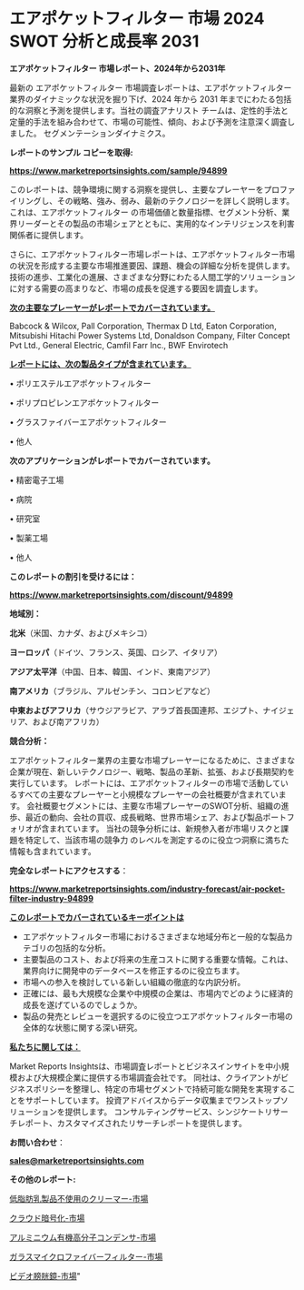 # エアポケットフィルター 市場 2024 SWOT 分析と成長率 2031

<strong>エアポケットフィルター 市場レポート、2024年から2031年</strong>

最新の エアポケットフィルター 市場調査レポートは、エアポケットフィルター 業界のダイナミックな状況を掘り下げ、2024 年から 2031 年までにわたる包括的な洞察と予測を提供します。当社の調査アナリスト チームは、定性的手法と定量的手法を組み合わせて、市場の可能性、傾向、および予測を注意深く調査しました。 セグメンテーションダイナミクス。



<strong>レポートのサンプル コピーを取得:</strong> <a href=https://www.marketreportsinsights.com/sample/94899>

<strong><u>https://www.marketreportsinsights.com/sample/94899</u></strong></a>

このレポートは、競争環境に関する洞察を提供し、主要なプレーヤーをプロファイリングし、その戦略、強み、弱み、最新のテクノロジーを詳しく説明します。 これは、エアポケットフィルター の市場価値と数量指標、セグメント分析、業界リーダーとその製品の市場シェアとともに、実用的なインテリジェンスを利害関係者に提供します。

さらに、エアポケットフィルター市場レポートは、エアポケットフィルター市場の状況を形成する主要な市場推進要因、課題、機会の詳細な分析を提供します。 技術の進歩、工業化の進展、さまざまな分野にわたる人間工学的ソリューションに対する需要の高まりなど、市場の成長を促進する要因を調査します。



<strong><u>次の主要なプレーヤーがレポートでカバーされています。</u></strong>

Babcock & Wilcox, Pall Corporation, Thermax D Ltd, Eaton Corporation, Mitsubishi Hitachi Power Systems Ltd, Donaldson Company, Filter Concept Pvt Ltd., General Electric, Camfil Farr Inc., BWF Envirotech



<strong><u><b>レポートには、次の製品タイプが含まれています。</b></u></strong>

• ポリエステルエアポケットフィルター

• ポリプロピレンエアポケットフィルター

• グラスファイバーエアポケットフィルター

• 他人



<strong><b>次のアプリケーションがレポートでカバーされています。</b></strong>

• 精密電子工場

• 病院

• 研究室

• 製薬工場

• 他人



<strong><b>このレポートの割引を受けるには：</b></strong><a href=https://www.marketreportsinsights.com/discount/94899>

<strong><u>https://www.marketreportsinsights.com/discount/94899</u></strong></a>



<strong>地域別：</strong>



<strong>北米</strong>（米国、カナダ、およびメキシコ）



<strong>ヨーロッパ</strong>（ドイツ、フランス、英国、ロシア、イタリア）



<strong>アジア太平洋</strong>（中国、日本、韓国、インド、東南アジア）



<strong>南アメリカ</strong>（ブラジル、アルゼンチン、コロンビアなど）



<strong>中東およびアフリカ</strong>（サウジアラビア、アラブ首長国連邦、エジプト、ナイジェリア、および南アフリカ）



<strong>競合分析：</strong>

エアポケットフィルター業界の主要な市場プレーヤーになるために、さまざまな企業が現在、新しいテクノロジー、戦略、製品の革新、拡張、および長期契約を実行しています。 レポートには、エアポケットフィルターの市場で活動しているすべての主要なプレーヤーと小規模なプレーヤーの会社概要が含まれています。 会社概要セグメントには、主要な市場プレーヤーのSWOT分析、組織の進歩、最近の動向、会社の買収、成長戦略、世界市場シェア、および製品ポートフォリオが含まれています。 当社の競争分析には、新規参入者が市場リスクと課題を特定して、当該市場の競争力 のレベルを測定するのに役立つ洞察に満ちた情報も含まれています。



<strong>完全なレポートにアクセスする</strong>：

<a href=https://www.marketreportsinsights.com/industry-forecast/air-pocket-filter-industry-94899>

<strong><u>https://www.marketreportsinsights.com/industry-forecast/air-pocket-filter-industry-94899</u></strong></a>



<strong><u><b>このレポートでカバーされているキーポイントは</b></u></strong>
<ul>
  <li>エアポケットフィルター市場におけるさまざまな地域分布と一般的な製品カテゴリの包括的な分析。</li>
  <li>主要製品のコスト、および将来の生産コストに関する重要な情報。これは、業界向けに開発中のデータベースを修正するのに役立ちます。</li>
  <li>市場への参入を検討している新しい組織の徹底的な内訳分析。</li>
  <li>正確には、最も大規模な企業や中規模の企業は、市場内でどのように経済的成長を遂げているのでしょうか。</li>
  <li>製品の発売とレビューを選択するのに役立つエアポケットフィルター市場の全体的な状態に関する深い研究。</li>
</ul>


<strong><u><b>私たちに関しては：</b></u></strong>

Market Reports Insightsは、市場調査レポートとビジネスインサイトを中小規模および大規模企業に提供する市場調査会社です。 同社は、クライアントがビジネスポリシーを整理し、特定の市場セグメントで持続可能な開発を実現することをサポートしています。 投資アドバイスからデータ収集までワンストップソリューションを提供します。 コンサルティングサービス、シンジケートリサーチレポート、カスタマイズされたリサーチレポートを提供します。



<strong><b>お問い合わせ</b></strong>：

<a href=mailto:sales@marketreportsinsights.com>

<strong><u>sales@marketreportsinsights.com</u></strong></a>



<strong>その他のレポート:</strong>

<a href=https://www.linkedin.com/pulse/低脂肪乳製品不使用のクリーマー-市場-2023-総合分析と事業成長戦略-2030-pr-news-hub-eijrf/>低脂肪乳製品不使用のクリーマー-市場</a>

<a href=https://www.linkedin.com/pulse/クラウド暗号化-市場-2023-最新の-cagr-および成長分析-2030-umnnf/>クラウド暗号化-市場</a>

<a href=https://www.linkedin.com/pulse/アルミニウム有機高分子コンデンサ-市場-2023-swot-分析と成長率-aubmf/>アルミニウム有機高分子コンデンサ-市場</a>

<a href=https://www.linkedin.com/pulse/ガラスマイクロファイバーフィルター-市場-2023-年のダイナミクスとビジネストレンド-sooqf/>ガラスマイクロファイバーフィルター-市場</a>

<a href=https://www.linkedin.com/pulse/ビデオ膀胱鏡-市場-2023-swot-分析と成長率-2030-market-tribunal-iliof/>ビデオ膀胱鏡-市場</a>"
